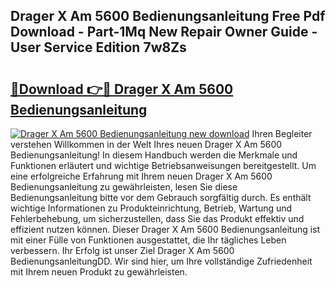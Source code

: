 ## Drager X Am 5600 Bedienungsanleitung Free Pdf Download - Part-1Mq New Repair Owner Guide - User Service Edition 7w8Zs

# <h2><a href="http://df3dycg.blite.top/?on=Drager+X+Am+5600+Bedienungsanleitung">🔗Download 👉🔴 Drager X Am 5600 Bedienungsanleitung</a></h2>

[![Drager X Am 5600 Bedienungsanleitung new download](https://i.imgur.com/lujVjoI.png)](http://df3dycg.blite.top/?on=Drager+X+Am+5600+Bedienungsanleitung)
Ihren Begleiter verstehen Willkommen in der Welt Ihres neuen Drager X Am 5600 Bedienungsanleitung! In diesem Handbuch werden die Merkmale und Funktionen erläutert und wichtige Betriebsanweisungen bereitgestellt. Um eine erfolgreiche Erfahrung mit Ihrem neuen Drager X Am 5600 Bedienungsanleitung zu gewährleisten, lesen Sie diese Bedienungsanleitung bitte vor dem Gebrauch sorgfältig durch. Es enthält wichtige Informationen zu Produkteinrichtung, Betrieb, Wartung und Fehlerbehebung, um sicherzustellen, dass Sie das Produkt effektiv und effizient nutzen können. Dieser Drager X Am 5600 Bedienungsanleitung ist mit einer Fülle von Funktionen ausgestattet, die Ihr tägliches Leben verbessern. Ihr Erfolg ist unser Ziel Drager X Am 5600 BedienungsanleitungDD. Wir sind hier, um Ihre vollständige Zufriedenheit mit Ihrem neuen Produkt zu gewährleisten.

